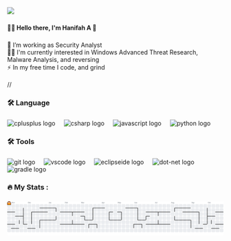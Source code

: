 <img align="center" height="200" src="https://giffiles.alphacoders.com/222/222456.gif"  />

###

<h4 align="left">👩‍💻  Hello there, I'm Hanifah A 👋</h4>

###

<p align="left">🔭 I’m working as Security Analyst<br>👩‍💻 I'm currently interested in Windows Advanced Threat Research, Malware Analysis, and reversing<br>⚡ In my free time I code, and grind<br><br>//</p>

###

<h3 align="left">🛠 Language</h3>

###

<div align="left">
  <img src="https://cdn.jsdelivr.net/gh/devicons/devicon/icons/cplusplus/cplusplus-original.svg" height="40" alt="cplusplus logo"  />
  <img width="12" />
  <img src="https://cdn.jsdelivr.net/gh/devicons/devicon/icons/csharp/csharp-original.svg" height="40" alt="csharp logo"  />
  <img width="12" />
  <img src="https://cdn.jsdelivr.net/gh/devicons/devicon/icons/javascript/javascript-original.svg" height="40" alt="javascript logo"  />
  <img width="12" />
  <img src="https://cdn.jsdelivr.net/gh/devicons/devicon/icons/python/python-original.svg" height="40" alt="python logo"  />
</div>

###
###

<h3 align="left">🛠 Tools</h3>

###

<div align="left">
  <img src="https://cdn.jsdelivr.net/gh/devicons/devicon/icons/git/git-original.svg" height="40" alt="git logo"  />
  <img width="12" />
  <img src="https://cdn.jsdelivr.net/gh/devicons/devicon/icons/vscode/vscode-original.svg" height="40" alt="vscode logo"  />
  <img width="12" />
  <img src="https://skillicons.dev/icons?i=eclipse" height="40" alt="eclipseide logo"  />
  <img width="12" />
  <img src="https://skillicons.dev/icons?i=dotnet" height="40" alt="dot-net logo"  />
  <img width="12" />
  <img src="https://skillicons.dev/icons?i=gradle" height="40" alt="gradle logo"  />
</div>

###

<h3 align="left">🔥   My Stats :</h3>

###

<picture>
  <source media="(prefers-color-scheme: dark)" srcset="https://raw.githubusercontent.com/ghost1nwires/ghost1nwires/output/pacman-contribution-graph-dark.svg">
  <source media="(prefers-color-scheme: light)" srcset="https://raw.githubusercontent.com/ghost1nwires/ghost1nwires/output/pacman-contribution-graph.svg">
  <img alt="pacman contribution graph" src="https://raw.githubusercontent.com/ghost1nwires/ghost1nwires/output/pacman-contribution-graph.svg">
</picture>

###

